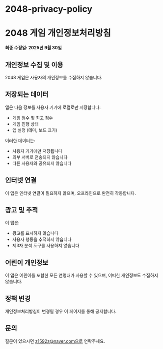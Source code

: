 # 2048-privacy-policy

# 2048 게임 개인정보처리방침

**최종 수정일: 2025년 9월 30일**

## 개인정보 수집 및 이용

2048 게임은 사용자의 개인정보를 수집하지 않습니다.

## 저장되는 데이터

앱은 다음 정보를 사용자 기기에 로컬로만 저장합니다:
- 게임 점수 및 최고 점수
- 게임 진행 상태
- 앱 설정 (테마, 보드 크기)

이러한 데이터는:
- 사용자 기기에만 저장됩니다
- 외부 서버로 전송되지 않습니다
- 다른 사용자와 공유되지 않습니다

## 인터넷 연결

이 앱은 인터넷 연결이 필요하지 않으며, 오프라인으로 완전히 작동합니다.

## 광고 및 추적

이 앱은:
- 광고를 표시하지 않습니다
- 사용자 행동을 추적하지 않습니다
- 제3자 분석 도구를 사용하지 않습니다

## 어린이 개인정보

이 앱은 어린이를 포함한 모든 연령대가 사용할 수 있으며, 어떠한 개인정보도 수집하지 않습니다.

## 정책 변경

개인정보처리방침이 변경될 경우 이 페이지를 통해 공지합니다.

## 문의

질문이 있으시면 z1592z@naver.com으로 연락주세요.
